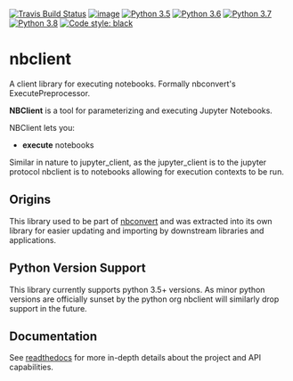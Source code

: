 [![Travis Build Status](https://travis-ci.org/jupyter/nbclient.svg?branch=master)](https://travis-ci.org/jupyter/nbclient)
[![image](https://codecov.io/github/jupyter/nbclient/coverage.svg?branch=master)](https://codecov.io/github/jupyter/nbclient?branch=master)
[![Python 3.5](https://img.shields.io/badge/python-3.5-blue.svg)](https://www.python.org/downloads/release/python-350/)
[![Python 3.6](https://img.shields.io/badge/python-3.6-blue.svg)](https://www.python.org/downloads/release/python-360/)
[![Python 3.7](https://img.shields.io/badge/python-3.7-blue.svg)](https://www.python.org/downloads/release/python-370/)
[![Python 3.8](https://img.shields.io/badge/python-3.8-blue.svg)](https://www.python.org/downloads/release/python-380/)
[![Code style: black](https://img.shields.io/badge/code%20style-black-000000.svg)](https://github.com/ambv/black)

# nbclient

A client library for executing notebooks. Formally nbconvert's ExecutePreprocessor.

**NBClient** is a tool for parameterizing and executing Jupyter Notebooks.

NBClient lets you:

- **execute** notebooks

Similar in nature to jupyter_client, as the jupyter_client is to the jupyter
protocol nbclient is to notebooks allowing for execution contexts to be run.

## Origins

This library used to be part of [nbconvert](https://nbconvert.readthedocs.io/en/latest/) and was extracted into its own library for easier updating and importing by downstream libraries and applications.

## Python Version Support

This library currently supports python 3.5+ versions. As minor python
versions are officially sunset by the python org nbclient will similarly
drop support in the future.

## Documentation

See [readthedocs](https://nbclient.readthedocs.io/en/latest/) for more in-depth details about the project and API capabilities.
